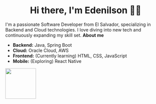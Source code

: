 
<h1 align='center'>
  Hi there, I'm Edenilson 👨‍💻
</h1>

I'm a passionate Software Developer from El Salvador, specializing in Backend and Cloud technologies. I love diving into new tech and continuously expanding my skill set.
**About me**


- **Backend:** Java, Spring Boot
- **Cloud:** Oracle Cloud, AWS
- **Frontend:** (Currently learning) HTML, CSS, JavaScript
- **Mobile:** (Exploring) React Native

<p>
  <a href="#">
    <img src="https://skillicons.dev/icons?i=aws,gcp,docker,grafana,py,java,spring,hibernate,gradle,maven,html,css,js,git,github,gitlab,postgres,mysql,postman,vscode,idea,eclipse,bash&perline=4" style="height: 96px;" />
  </a>
</p>
